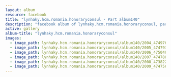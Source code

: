 ```yaml
---
layout: album
resource: facebook
title: "lynhaky.hcm.romania.honoraryconsul - Part album140"
description: "facebook album of lynhaky.hcm.romania.honoraryconsul, part album140."
active: gallery
album-title: "lynhaky.hcm.romania.honoraryconsul"
images:
  - image_path: lynhaky.hcm.romania.honoraryconsul/album140/2004_474976085_1154247889392503_745469641400174989_n.jpg
  - image_path: lynhaky.hcm.romania.honoraryconsul/album140/2005_474793823_1154247946059164_4001429011049876213_n.jpg
  - image_path: lynhaky.hcm.romania.honoraryconsul/album140/2006_475049754_1154247996059159_2346321249123023603_n.jpg
  - image_path: lynhaky.hcm.romania.honoraryconsul/album140/2007_474788757_1154248019392490_4744788103084099461_n.jpg
  - image_path: lynhaky.hcm.romania.honoraryconsul/album140/2008_473822505_1154248059392486_3900374780716753721_n.jpg
  - image_path: lynhaky.hcm.romania.honoraryconsul/album140/2009_474756078_1154248159392476_7841124688211671273_n.jpg
---
```

